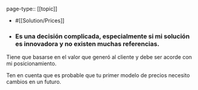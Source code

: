 page-type:: [[topic]]

- #[[Solution/Prices]]

- ### Es una decisión complicada, especialmente si mi solución es innovadora y no existen muchas referencias.

Tiene que basarse en el valor que generó al cliente y debe ser acorde con mi posicionamiento.

Ten en cuenta que es probable que tu primer modelo de precios necesito cambios en un futuro.



